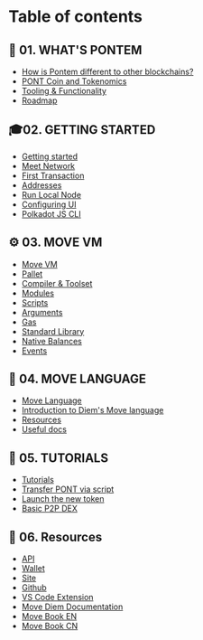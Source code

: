 # Table of contents

## 📌 01. WHAT'S PONTEM
* [How is Pontem different to other blockchains?](./pontem/how_pontem_different.md)
* [PONT Coin and Tokenomics](./pontem/pont_coin_tokenomics.md)
* [Tooling & Functionality](./pontem/tooling.md)
* [Roadmap]()

## 🎓02. GETTING STARTED
* [Getting started]()
* [Meet Network]()
* [First Transaction]()
* [Addresses]()
* [Run Local Node]()
* [Configuring UI]()
* [Polkadot JS CLI]()

## ⚙️ 03. MOVE VM
* [Move VM](./move_vm/README.md)
* [Pallet](./move_vm/pallet.md)
* [Compiler & Toolset](./move_vm/compiler_&_toolset.md)
* [Modules](./move_vm/modules.md)
* [Scripts](./move_vm/scripts.md)
* [Arguments](./move_vm/arguments.md)
* [Gas](./move_vm/gas.md)
* [Standard Library](./move_vm/stdlib.md)
* [Native Balances]()
* [Events]()

## 📘 04. MOVE LANGUAGE
* [Move Language](./lang/README.md)
* [Introduction to Diem's Move language]()
* [Resources](./lang/resources.md)
* [Useful docs]()

## 🔧 05. TUTORIALS
* [Tutorials]()
* [Transfer PONT via script]()
* [Launch the new token]()
* [Basic P2P DEX]()

## 🔗 06. Resources
* [API]()
* [Wallet]()
* [Site](https://pontem.network)
* [Github](https://github.com/pontem-network)
* [VS Code Extension](https://marketplace.visualstudio.com/items?itemName=PontemNetwork.move-language)
* [Move Diem Documentation](https://developers.diem.com/main/docs/move-introduction)
* [Move Book EN](https://move-book.com)
* [Move Book CN](https://move-book.com/cn/)
